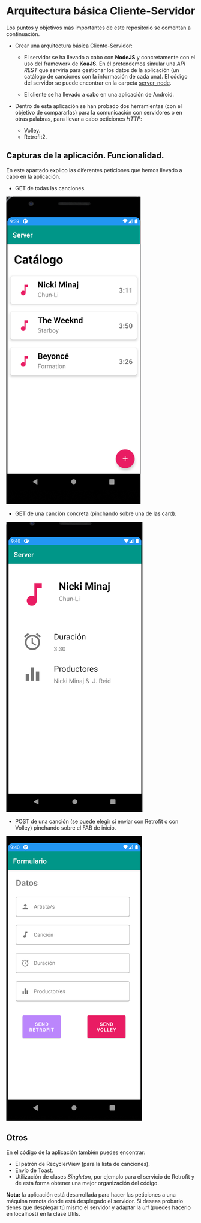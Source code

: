# Arquitectura básica Cliente-Servidor
Los puntos y objetivos más importantes de este repositorio se comentan a continuación.
- Crear una arquitectura básica Cliente-Servidor:
  - El servidor se ha llevado a cabo con **NodeJS** y concretamente con el uso del framework de **KoaJS**. En él pretendemos simular una *API REST* que serviría para gestionar los datos de la aplicación (un catálogo de canciones con la información de cada una). El código del servidor se puede encontrar en la carpeta [server_node](./server_node).
  
  - El cliente se ha llevado a cabo en una aplicación de Android. 
  
- Dentro de esta aplicación se han probado dos herramientas (con el objetivo de compararlas) para la comunicación con servidores o en otras palabras, para llevar a cabo peticiones *HTTP*:
    - Volley.
    - Retrofit2.

## Capturas de la aplicación. Funcionalidad.

En este apartado explico las diferentes peticiones que hemos llevado a cabo en la aplicación.

- GET de todas las canciones.

![get](./docs/capturas/getcanciones.png)

- GET de una canción concreta (pinchando sobre una de las card).

![getOne](./docs/capturas/getCancion.png)

- POST de una canción (se puede elegir si enviar con Retrofit o con Volley) pinchando sobre el FAB de inicio.

![post](./docs/capturas/postCancion.png)

## Otros

En el código de la aplicación también puedes encontrar:

- El patrón de RecyclerView (para la lista de canciones).
- Envío de Toast.
- Utilización de clases *Singleton*, por ejemplo para el servicio de Retrofit y de esta forma obtener una mejor organización del código.

**Nota:** la aplicación está desarrollada para hacer las peticiones a una máquina remota donde está desplegado el servidor. Si deseas probarlo tienes que desplegar tú mismo el servidor y adaptar la *url* (puedes hacerlo en localhost) en la clase Utils.